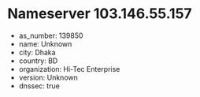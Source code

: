 # Nameserver 103.146.55.157

* as_number: 139850
* name: Unknown
* city: Dhaka
* country: BD
* organization: Hi-Tec Enterprise
* version: Unknown
* dnssec: true
